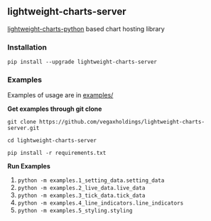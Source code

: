 ## lightweight-charts-server

[lightweight-charts-python](https://github.com/louisnw01/lightweight-charts-python) based chart hosting library

### Installation

```
pip install --upgrade lightweight-charts-server
```


### Examples

Examples of usage are in [examples/](examples/)

**Get examples through git clone**
```
git clone https://github.com/vegaxholdings/lightweight-charts-server.git

cd lightweight-charts-server

pip install -r requirements.txt
```

**Run Examples**
1. `python -m examples.1_setting_data.setting_data`  
2. `python -m examples.2_live_data.live_data`  
3. `python -m examples.3_tick_data.tick_data`  
4. `python -m examples.4_line_indicators.line_indicators`  
5. `python -m examples.5_styling.styling`  